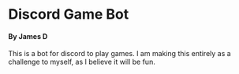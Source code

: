 # Discord Game Bot
#### By James D

This is a bot for discord to play games. 
I am making this entirely as a challenge to myself, as I believe it will be fun.

